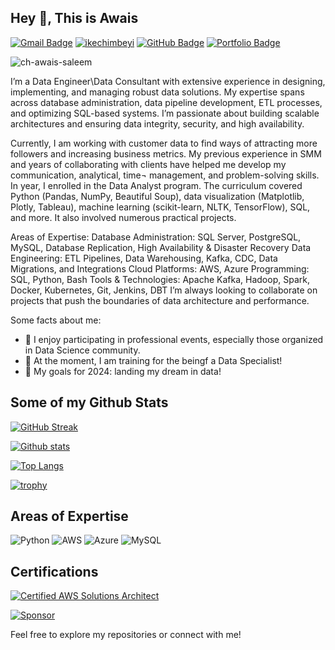 ## Hey 👋, This is Awais 

[![Gmail Badge](https://img.shields.io/badge/-Email-D14836?style=flat&logo=Gmail&logoColor=white)](mailto:awaissaleem35@gmail.com)
[![ikechimbeyi](https://img.shields.io/badge/-LinkedIn-blue?style=flat&logo=Linkedin&logoColor=white)](https://www.linkedin.com/in/chawaissaleem)
[![GitHub Badge](https://img.shields.io/badge/-GitHub-181717?style=flat&logo=github&logoColor=white)](https://github.com/ch-awais-saleem)
[![Portfolio Badge](https://img.shields.io/badge/-Portfolio-24292E?style=flat&logo=Google-Chrome&logoColor=white)](https://your-portfolio-url.com)
<p align=left> <img src=https://komarev.com/ghpvc/?username=ch-awais-saleem alt=ch-awais-saleem /> </p>


I’m a Data Engineer\Data Consultant  with extensive experience in designing, implementing, and managing robust data solutions. My expertise spans across database administration, data pipeline development, ETL processes, and optimizing SQL-based systems. I’m passionate about building scalable architectures and ensuring data integrity, security, and high availability.

Currently, I am working with customer data to find ways of attracting more followers and increasing business metrics. My previous experience in SMM and years of collaborating with clients have helped me develop my communication, analytical, time¬ management, and problem-solving skills. In year, I enrolled in the Data Analyst program. The curriculum covered Python (Pandas, NumPy, Beautiful Soup), data visualization (Matplotlib, Plotly, Tableau), machine learning (scikit-learn, NLTK, TensorFlow), SQL, and more. It also involved numerous practical projects.

Areas of Expertise: 
Database Administration: SQL Server, PostgreSQL, MySQL, Database Replication, High Availability & Disaster Recovery
Data Engineering: ETL Pipelines, Data Warehousing, Kafka, CDC, Data Migrations, and Integrations
Cloud Platforms: AWS, Azure
Programming: SQL, Python, Bash
Tools & Technologies: Apache Kafka, Hadoop, Spark, Docker, Kubernetes, Git, Jenkins, DBT
I’m always looking to collaborate on projects that push the boundaries of data architecture and performance.

Some facts about me:

- 📸 I enjoy participating in professional events, especially those organized in Data Science community. 
- 🗽 At the moment, I am training for the beingf a Data Specialist! 
- 🎯 My goals for 2024: landing my dream in data!

## Some of my Github Stats

[![GitHub Streak](https://github-readme-streak-stats.herokuapp.com/?user=ch-awais-saleem&theme=dark)](https://git.io/streak-stats) 

[![Github stats](https://github-readme-stats.vercel.app/api?username=ch-awais-saleem&show_icons=true&include_all_commits=true)](https://github.com/ch-awais-saleem/github-readme-stats) 

[![Top Langs](https://github-readme-stats.vercel.app/api/top-langs/?username=ch-awais-saleem&layout=compact&theme=dark)](https://github.com/ch-awais-saleem/github-readme-stats)

[![trophy](https://github-profile-trophy.vercel.app/?username=ch-awais-saleem&theme=onedark)](https://github.com/ryo-ma/github-profile-trophy) 


## Areas of Expertise

![Python](https://img.shields.io/badge/-Python-3776AB?style=flat-square&logo=python&logoColor=white) 
![AWS](https://img.shields.io/badge/-AWS-232F3E?style=flat-square&logo=amazon-aws&logoColor=white) 
![Azure](https://img.shields.io/badge/-Azure-0089D6?style=flat-square&logo=microsoft-azure&logoColor=white)
![MySQL](https://img.shields.io/badge/-MySQL-4479A1?style=flat-square&logo=mysql&logoColor=white)

## Certifications

[![Certified AWS Solutions Architect](https://img.shields.io/badge/AWS-Solutions%20Architect-blue)](https://www.credly.com/badges/your-badge-link) 



[![Sponsor](https://img.shields.io/badge/Sponsor-💖-ff69b4?style=flat-square)](https://github.com/sponsors/ch-awais-saleem) 

Feel free to explore my repositories or connect with me!

